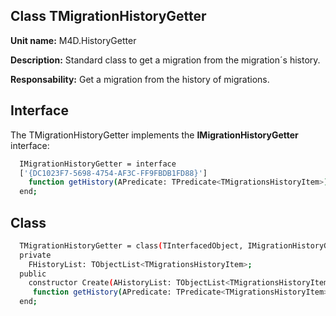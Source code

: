 
## Class **TMigrationHistoryGetter** 

**Unit name:** M4D.HistoryGetter

**Description:** Standard class to get a migration from the migration´s history.

**Responsability:** Get a migration from the history of migrations.

## Interface ##
The TMigrationHistoryGetter implements the **IMigrationHistoryGetter** interface:
```sh
  IMigrationHistoryGetter = interface
  ['{DC1023F7-5698-4754-AF3C-FF9FBDB1FD88}']
    function getHistory(APredicate: TPredicate<TMigrationsHistoryItem>): TList<TMigrationsHistoryItem>; overload;
  end;
```

## Class ##

```sh
  TMigrationHistoryGetter = class(TInterfacedObject, IMigrationHistoryGetter)
  private
    FHistoryList: TObjectList<TMigrationsHistoryItem>;
  public
    constructor Create(AHistoryList: TObjectList<TMigrationsHistoryItem>); reintroduce;
     function getHistory(APredicate: TPredicate<TMigrationsHistoryItem>): TList<TMigrationsHistoryItem>;
  end;
```